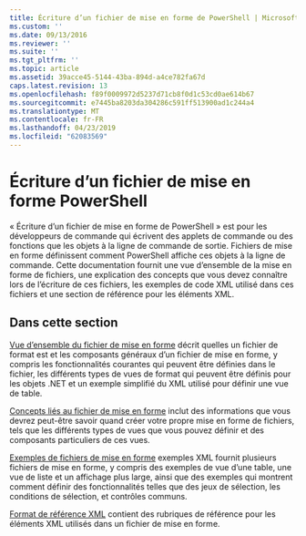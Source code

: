 ```yaml
---
title: Écriture d’un fichier de mise en forme de PowerShell | Microsoft Docs
ms.custom: ''
ms.date: 09/13/2016
ms.reviewer: ''
ms.suite: ''
ms.tgt_pltfrm: ''
ms.topic: article
ms.assetid: 39acce45-5144-43ba-894d-a4ce782fa67d
caps.latest.revision: 13
ms.openlocfilehash: f89f0009972d5237d71cb8f0d1c53cd0ae614b67
ms.sourcegitcommit: e7445ba8203da304286c591ff513900ad1c244a4
ms.translationtype: MT
ms.contentlocale: fr-FR
ms.lasthandoff: 04/23/2019
ms.locfileid: "62083569"
---
```

# <a name="writing-a-powershell-formatting-file"></a>Écriture d’un fichier de mise en forme PowerShell

« Écriture d’un fichier de mise en forme de PowerShell » est pour les développeurs de commande qui écrivent des applets de commande ou des fonctions que les objets à la ligne de commande de sortie. Fichiers de mise en forme définissent comment PowerShell affiche ces objets à la ligne de commande. Cette documentation fournit une vue d’ensemble de la mise en forme de fichiers, une explication des concepts que vous devez connaître lors de l’écriture de ces fichiers, les exemples de code XML utilisé dans ces fichiers et une section de référence pour les éléments XML.

## <a name="in-this-section"></a>Dans cette section

[Vue d’ensemble du fichier de mise en forme](./formatting-file-overview.md) décrit quelles un fichier de format est et les composants généraux d’un fichier de mise en forme, y compris les fonctionnalités courantes qui peuvent être définies dans le fichier, les différents types de vues de format qui peuvent être définis pour les objets .NET et un exemple simplifié du XML utilisé pour définir une vue de table.

[Concepts liés au fichier de mise en forme](./formatting-file-concepts.md) inclut des informations que vous devrez peut-être savoir quand créer votre propre mise en forme de fichiers, tels que les différents types de vues que vous pouvez définir et des composants particuliers de ces vues.

[Exemples de fichiers de mise en forme](./examples-of-formatting-files.md) exemples XML fournit plusieurs fichiers de mise en forme, y compris des exemples de vue d’une table, une vue de liste et un affichage plus large, ainsi que des exemples qui montrent comment définir des fonctionnalités telles que des jeux de sélection, les conditions de sélection, et contrôles communs.

[Format de référence XML](./format-schema-xml-reference.md) contient des rubriques de référence pour les éléments XML utilisés dans un fichier de mise en forme.
